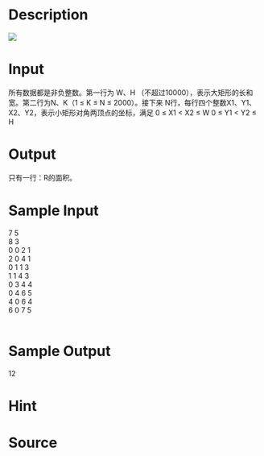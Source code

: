 
# Description

<div class="content"><img border="0" src="/source/bzoj/1936/img/aHR0cHM6Ly9seWRzeS5jb20vSnVkZ2VPbmxpbmUvaW1hZ2VzLzE5MzYuanBn.jpg"/> </div>

# Input

<div class="content">所有数据都是非负整数。第一行为 W、H （不超过10000），表示大矩形的长和宽。第二行为N、K（1 ≤ K ≤ N ≤ 2000）。接下来 N行，每行四个整数X1、Y1、X2、Y2，表示小矩形对角两顶点的坐标，满足
0 ≤ X1 &lt; X2 ≤ W     
0 ≤ Y1 &lt; Y2 ≤ H

</div>

# Output

<div class="content">只有一行：R的面积。

</div>

# Sample Input

<div class="content"><span class="sampledata">7 5<br/>
8 3<br/>
0 0 2 1<br/>
2 0 4 1<br/>
0 1 1 3<br/>
1 1 4 3<br/>
0 3 4 4<br/>
0 4 6 5<br/>
4 0 6 4<br/>
6 0 7 5<br/>
<br/>
</span></div>

# Sample Output

<div class="content"><span class="sampledata">12<br/>
</span></div>

# Hint

<div class="content"><p></p></div>

# Source

<div class="content"><p><a href="problemset.php?search="></a></p></div>

